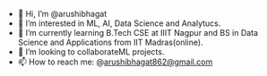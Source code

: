 - 👋 Hi, I’m @arushibhagat
- 👀 I’m interested in ML, AI, Data Science and Analytucs.
- 🌱 I’m currently learning B.Tech CSE at IIIT Nagpur and BS in Data Science and Applications from IIT Madras(online).
- 💞️ I’m looking to collaborateML projects.
- 📫 How to reach me: @arushibhagat862@gmail.com

<!---
arushibhagat/arushibhagat is a ✨ special ✨ repository because its `README.md` (this file) appears on your GitHub profile.
You can click the Preview link to take a look at your changes.
--->
